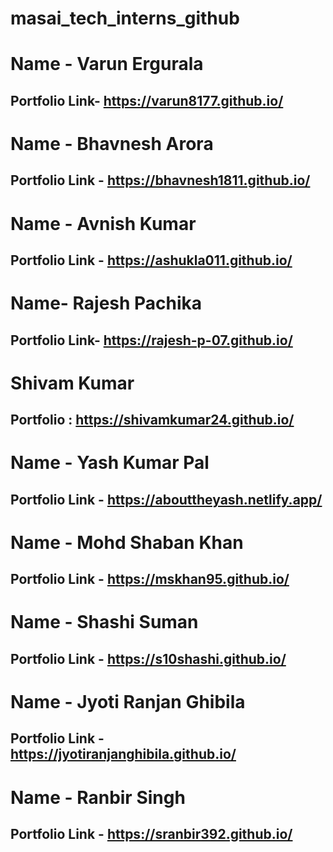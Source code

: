# masai_tech_interns_github


# Name - Varun Ergurala
## Portfolio Link- <https://varun8177.github.io/>

# Name - Bhavnesh Arora
## Portfolio Link - https://bhavnesh1811.github.io/

# Name - Avnish Kumar
## Portfolio Link - https://ashukla011.github.io/

# Name- Rajesh Pachika
## Portfolio Link- https://rajesh-p-07.github.io/

# Shivam Kumar
## Portfolio : https://shivamkumar24.github.io/

# Name - Yash Kumar Pal
## Portfolio Link - https://abouttheyash.netlify.app/

# Name - Mohd Shaban Khan
## Portfolio Link - https://mskhan95.github.io/

# Name - Shashi Suman
## Portfolio Link - https://s10shashi.github.io/

# Name - Jyoti Ranjan Ghibila
## Portfolio Link - https://jyotiranjanghibila.github.io/

# Name - Ranbir Singh
## Portfolio Link - https://sranbir392.github.io/

